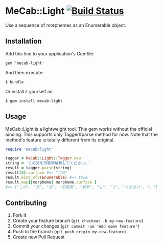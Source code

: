# MeCab::Light [![Build Status](https://travis-ci.org/hadzimme/mecab-light.png)](https://travis-ci.org/hadzimme/mecab-light)

Use a sequence of morphemes as an Enumerable object.

## Installation

Add this line to your application's Gemfile:

    gem 'mecab-light'

And then execute:

    $ bundle

Or install it yourself as:

    $ gem install mecab-light

## Usage

MeCab::Light is a lightweight tool.
This gem works without the official binding.
This supports only Tagger#parse method for now.
Note that the method's feature is totally different from its original.

```ruby
require 'mecab/light'

tagger = MeCab::Light::Tagger.new
string = 'この文を形態素解析してください。'
result = tagger.parse(string)
result[0].surface #=> "この"
result.kind_of?(Enumerable) #=> true
result.map{|morpheme| morpheme.surface }
#=> ["この", "文", "を", "形態素", "解析", "し", "て", "ください", "。"]
```

## Contributing

1. Fork it
2. Create your feature branch (`git checkout -b my-new-feature`)
3. Commit your changes (`git commit -am 'Add some feature'`)
4. Push to the branch (`git push origin my-new-feature`)
5. Create new Pull Request
